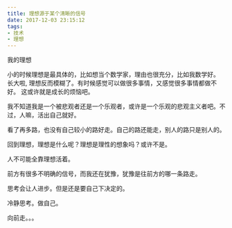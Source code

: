 ```yaml
---
title: 理想源于某个清晰的信号
date: 2017-12-03 23:15:12
tags: 
- 技术
- 理想
---
```


我的理想
<!--more-->


小的时候理想是最具体的，比如想当个数学家，理由也很充分，比如我数学好。
长大啦, 理想反而模糊了。有时候感觉可以做很多事情，又感觉很多事情都做不好。
这或许就是成长的烦恼吧。

我不知道我是一个被悲观者还是一个乐观者，或许是一个乐观的悲观主义者吧。不过，人嘛，活出自己就好。

看了再多路，也没有自己较小的路好走。自己的路还能走，别人的路只是别人的。

回到理想，理想是什么呢？理想是理性的想象吗？或许不是。

人不可能全靠理想活着。

前方有很多不明确的信号，而我还在犹豫，犹豫是往前方的哪一条路走。

思考会让人进步。但是还是要自己下决定的。

冷静思考。做自己。

向前走。。。

